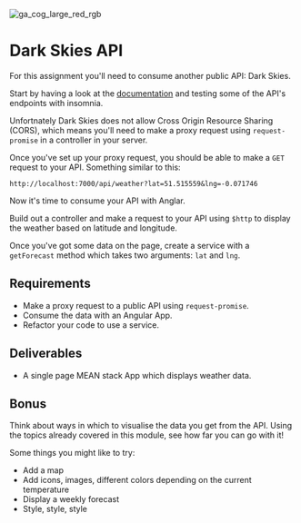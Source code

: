 ![ga_cog_large_red_rgb](https://cloud.githubusercontent.com/assets/40461/8183776/469f976e-1432-11e5-8199-6ac91363302b.png)

# Dark Skies API

For this assignment you'll need to consume another public API: Dark Skies.

Start by having a look at the [documentation](https://darksky.net/dev/) and testing some of the API's endpoints with insomnia.

Unfortnately Dark Skies does not allow Cross Origin Resource Sharing (CORS), which means you'll need to make a proxy request using `request-promise` in a controller in your server.

Once you've set up your proxy request, you should be able to make a `GET` request to your API. Something similar to this:

```
http://localhost:7000/api/weather?lat=51.515559&lng=-0.071746
```

Now it's time to consume your API with Anglar.

Build out a controller and make a request to your API using `$http` to display the weather based on latitude and longitude.

Once you've got some data on the page, create a service with a `getForecast` method which takes two arguments: `lat` and `lng`.

## Requirements

- Make a proxy request to a public API using `request-promise`.
- Consume the data with an Angular App.
- Refactor your code to use a service.

## Deliverables

- A single page MEAN stack App which displays weather data.

## Bonus

Think about ways in which to visualise the data you get from the API. Using the topics already covered in this module, see how far you can go with it!

Some things you might like to try:

- Add a map
- Add icons, images, different colors depending on the current temperature
- Display a weekly forecast
- Style, style, style